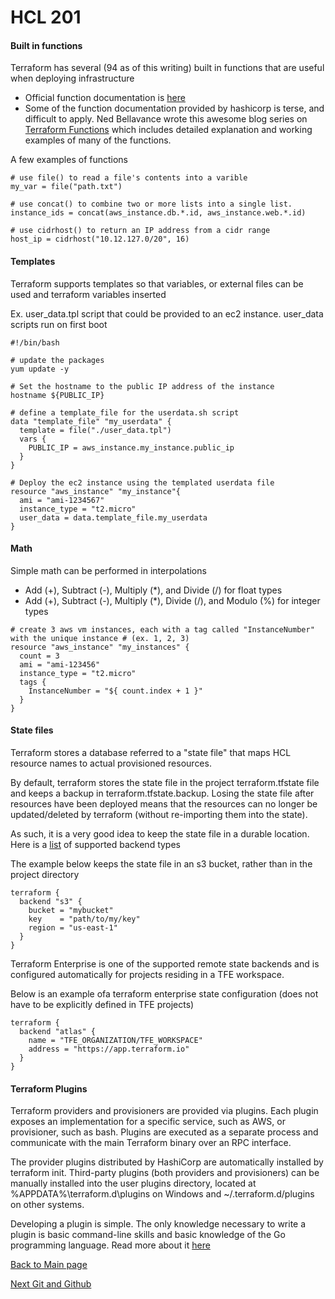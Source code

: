 # HCL 201

#### Built in functions

Terraform has several (94 as of this writing) built in functions that are useful when deploying infrastructure
* Official function documentation is 
[here](https://www.terraform.io/docs/configuration/functions.html)
* Some of the function documentation provided by hashicorp is terse, and difficult to apply. Ned Bellavance wrote this
awesome blog series on [Terraform Functions](https://nedinthecloud.com/2018/10/05/terraform-fotd-wrap-up/) which includes
detailed explanation and working examples of many of the functions.

A few examples of functions
```hcl
# use file() to read a file's contents into a varible
my_var = file("path.txt")

# use concat() to combine two or more lists into a single list.
instance_ids = concat(aws_instance.db.*.id, aws_instance.web.*.id)

# use cidrhost() to return an IP address from a cidr range
host_ip = cidrhost("10.12.127.0/20", 16)
```

#### Templates

Terraform supports templates so that variables, or external files can be used and terraform variables inserted

Ex. user_data.tpl script that could be provided to an ec2 instance. user_data scripts run on first boot
```
#!/bin/bash

# update the packages
yum update -y

# Set the hostname to the public IP address of the instance
hostname ${PUBLIC_IP}
```

```hcl
# define a template_file for the userdata.sh script
data "template_file" "my_userdata" {
  template = file("./user_data.tpl")
  vars {
    PUBLIC_IP = aws_instance.my_instance.public_ip
  }
}

# Deploy the ec2 instance using the templated userdata file
resource "aws_instance" "my_instance"{
  ami = "ami-1234567"
  instance_type = "t2.micro"
  user_data = data.template_file.my_userdata
}
```

#### Math
Simple math can be performed in interpolations

* Add (+), Subtract (-), Multiply (*), and Divide (/) for float types
* Add (+), Subtract (-), Multiply (*), Divide (/), and Modulo (%) for integer types

```hcl
# create 3 aws vm instances, each with a tag called "InstanceNumber" with the unique instance # (ex. 1, 2, 3)
resource "aws_instance" "my_instances" {
  count = 3
  ami = "ami-123456"
  instance_type = "t2.micro"
  tags {
    InstanceNumber = "${ count.index + 1 }"
  }
}
```

#### State files
Terraform stores a database referred to a "state file" that maps HCL resource names to actual provisioned resources. 

By default, terraform stores the state file in the project terraform.tfstate file and keeps a backup in 
terraform.tfstate.backup. Losing the state file after resources have been deployed means that the resources 
can no longer be updated/deleted by terraform (without re-importing them into the state).

As such, it is a very good idea to keep the state file in a durable location. Here is a
[list](https://www.terraform.io/docs/backends/types/index.html) of supported backend types

The example below keeps the state file in an s3 bucket, rather than in the project directory
```hcl
terraform {
  backend "s3" {
    bucket = "mybucket"
    key    = "path/to/my/key"
    region = "us-east-1"
  }
}
```

Terraform Enterprise is one of the supported remote state backends and is configured automatically for projects
residing in a TFE workspace. 

Below is an example ofa terraform enterprise state configuration (does not have to be explicitly defined in TFE projects)
```hcl
terraform {
  backend "atlas" {
    name = "TFE_ORGANIZATION/TFE_WORKSPACE"
    address = "https://app.terraform.io" 
  }
}
```

#### Terraform Plugins
Terraform providers and provisioners are provided via plugins. Each plugin exposes an implementation for a specific
service, such as AWS, or provisioner, such as bash. Plugins are executed as a separate process and communicate with
the main Terraform binary over an RPC interface.

The provider plugins distributed by HashiCorp are automatically installed by terraform init. Third-party plugins
(both providers and provisioners) can be manually installed into the user plugins directory, located at
%APPDATA%\terraform.d\plugins on Windows and ~/.terraform.d/plugins on other systems.

Developing a plugin is simple. The only knowledge necessary to write a plugin is basic command-line skills and basic
knowledge of the Go programming language. Read more about it [here](https://www.terraform.io/docs/plugins/basics.html)

[Back to Main page](../README.md)

[Next Git and Github](github.md)

